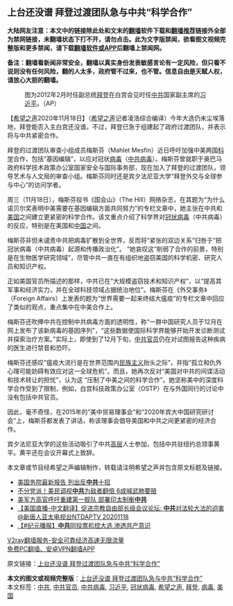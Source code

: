  <h2>上台还没谱 拜登过渡团队急与中共“科学合作”</h2> <p class="notice"><b>大陆网友注意：本文中的链接除此处和文末的<a href="https://github.com/bannedbook/fanqiang" >翻墙</a>软件下载和<a href="https://github.com/killgcd/justmysocks/blob/master/README.md">翻墙推荐</a>链接外全部为禁网链接，未翻墙状态下打不开，请勿点击。此为文字版禁闻，欲看图文视频完整版和更多禁闻，请下载<a href="https://github.com/bannedbook/fanqiang">翻墙软件或APP</a>后翻墙上禁闻网。</p><p>备注：翻墙看新闻非常安全，翻墙以真实身份发表敏感言论有一定风险，但只看不说则没有任何风险，翻的人太多，政府管不过来，也不管。信息自由是天赋人权，请放心大胆的翻墙。</b></p>  <div class="entry"> <figure><figcaption>图为2012年2月时任副总统<a href="https://www.bannedbook.org/bnews/tag/%e6%8b%9c%e7%99%bb/" class="st_tag internal_tag" rel="tag" title="标签 拜登 下的日志">拜登</a>在白宫会见时任<a href="https://www.bannedbook.org/bnews/tag/%e4%b8%ad%e5%85%b1/" class="st_tag internal_tag" rel="tag" title="标签 中共 下的日志">中共</a>国家副主席的<a href="https://www.bannedbook.org/bnews/tag/%e4%b9%a0%e8%bf%91%e5%b9%b3/" class="st_tag internal_tag" rel="tag" title="标签 习近平 下的日志">习近平</a>。（AP）</figcaption></figure> <p>【<span class='wp_keywordlink_affiliate'><a href="https://www.soundofhope.org" title="希望之声" target="_blank">希望之声</a></span>2020年11月18日】（<a href="https://www.bannedbook.org/bnews/tag/%e5%b8%8c%e6%9c%9b%e4%b9%8b%e5%a3%b0/" class="st_tag internal_tag" rel="tag" title="标签 希望之声 下的日志">希望之声</a>记者凌浩综合编译）今年大选仍未尘埃落地，拜登能否入主白宫还没谱。不过，拜登已急于组建起了政府过渡团队，并表示将与中共紧密合作。</p> <p>拜登的过渡团队审查小组成员梅斯芬（Mahlet Mesfin）近日呼吁加强中美两国<span class='wp_keywordlink'><a href="https://www.bannedbook.org/forum11/topic309.html" title="禁片：“科学”的棍子" target="_blank">科学</a></span>合作，包括“基因编辑”，以应对冠状<a href="https://www.bannedbook.org/bnews/tag/%e7%97%85%e6%af%92/" class="st_tag internal_tag" rel="tag" title="标签 病毒 下的日志">病毒</a>（<a href="https://www.bannedbook.org/bnews/tag/%e4%b8%ad%e5%85%b1%e7%97%85%e6%af%92/" class="st_tag internal_tag" rel="tag" title="标签 中共病毒 下的日志">中共病毒</a>）。梅斯芬曾就职于奥巴马政府科学技术政策办公室国家安全与国际事务部，现在加入了拜登的过渡团队，领导艺术与人文局的审查小组。梅斯芬同时还是宾夕法尼亚大学“拜登外交与全球参与中心“的访问学者。</p>  <p>周三（11月18日），梅斯芬投书《国会山》（The Hill）网络杂志，在其题为“为什么诺贝尔奖表明中美需要在基因编辑方面共同努力”的专栏文章中，她主张在中共和<a href="https://www.bannedbook.org/bnews/tag/%e7%be%8e%e5%9b%bd/" class="st_tag internal_tag" rel="tag" title="标签 美国 下的日志">美国</a>之间建立更紧密的科学合作。该文重点介绍了科学界对<a href="https://www.bannedbook.org/bnews/tag/%e5%86%a0%e7%8a%b6%e7%97%85%e6%af%92/" class="st_tag internal_tag" rel="tag" title="标签 冠状病毒 下的日志">冠状病毒</a>（中共病毒）的反应，特别是在美国和<span class='wp_keywordlink_affiliate'><a href="https://www.bannedbook.org/" title="中国" target="_blank">中国</a></span>之间。</p> <p>梅斯芬非但未谴责中共把病毒扩散到全世界，反而将“紧张的双边关系”归咎于“把冠状病毒（中共病毒）起源和传播政治化”。 ”她哀叹这“削弱了合作的前景，特别是在生物医学研究领域”，尽管中共一直在有组织地盗窃美国的科学机密、研究人员和知识产权。</p>  <p>正如美国官员所描述的那样，中共已在“大规模盗窃技术和知识产权”，以“提高其军事和经济实力，并在全球科技领域占据统治地位”。梅斯芬在《外交事务》（Foreign Affairs）上发表的题为“世界需要一起来终结大瘟疫”的专栏文章中回应了类似的观点，重点集中在中美合作上。</p> <p>梅斯芬还吹捧中共在控制中共病毒方面的透明性，称“一群中国研究人员于12月在网上发布了该新病毒的基因序列”，“这些数据使国际科学界能够开始开发诊断测试并探索治疗方案。”实际上，即使到了12月下旬，<a href="https://www.bannedbook.org/bnews/tag/%e4%b8%ad%e5%85%b1%e5%ae%98%e5%91%98/" class="st_tag internal_tag" rel="tag" title="标签 中共官员 下的日志">中共官员</a>仍在对试图报告这种疾病的医生进行禁音和恐吓。</p>  <p>梅斯芬还感叹“瘟疫大流行是在世界范围内<span class='wp_keywordlink'><a href="https://www.bannedbook.org/forum11/topic333.html" title="禁片：民族主义和三座大山" target="_blank">民族主义</a></span>抬头之际”，并指“孤立和仇外心理可能妨碍有效应对这一全球危机”。而且，她再次反对“美国对中共的间谍活动和技术转让的担忧”，认为这 “压制了中美之间的科学合作”。她坚称美中的深度科学合作受到了限制，例如，白宫科技政策办公室（OSTP）在与外国同行的讨论中没有包括中共官员。</p> <p>因此，毫不奇怪，在2015年的“美中贸易理事会“和“2020年宾大中国研究研讨会”上，梅斯芬都发表了讲话，称该理事会倡导美国和中共之间更紧密的经济合作。</p>  <p>宾夕法尼亚大学的这些活动吸引了中共<span class='wp_keywordlink_affiliate'><a href="https://www.bannedbook.org/bnews/ccpdope/" title="中共高层内幕" target="_blank">高层</a></span>人士参加，包括中共驻纽约总领事黄平。黄平还在会议开幕式上致辞。</p> <p>本文章或节目经希望之声编辑制作，转载请注明希望之声并包含原文标题及链接。</p> <ul class='op-related-articles' title='相关阅读'> <li><a href='https://www.bannedbook.org/bnews/bannedvideo/20201119/1433208.html' target='_blank'>美国务院最新报告 列出反<b>中共</b>十招</a></li> <li><a href='https://www.bannedbook.org/bnews/cnnews/20201119/1433198.html' target='_blank'>不分党派！美民调视<b>中共</b>为敌者翻倍 6成喊武肺要赔</a></li> <li><a href='https://www.bannedbook.org/bnews/worldnews/20201118/1433140.html' target='_blank'>美军方高官呼吁重建第一舰队 部署印太制衡<b>中共</b></a></li> <li><a href='https://www.bannedbook.org/bnews/taiwannews/20201118/1433113.html' target='_blank'>【美国直播-中文翻译】促进宗教自由部长级会议论坛: <b>中共</b>对法轮大法的迫害@新唐人亚太电视台NTDAPTV    20201118</a></li> <li><a href='https://www.bannedbook.org/bnews/bannedvideo/20201118/1433109.html' target='_blank'>【#纪元播报】<b>中共</b>同投票机控大选 渗透共产意识</a></li> </ul> <p class="texttj"> <a href="https://www.bannedbook.org/forum23/topic22702.html" target="_blank">V2ray翻墙服务-安全可靠经济高速无限流量</a><br/> <a href="https://github.com/bannedbook/fanqiang/wiki/%E7%A6%81%E9%97%BB%E7%BD%91%E5%AE%89%E5%8D%93%E7%BF%BB%E5%A2%99%E6%96%B0%E9%97%BBAPP" target="_blank">免费PC翻墙、安卓VPN翻墙APP</a></p><p>原文链接：<a class="src_link"  href="https://www.soundofhope.org/post/444328" target="_blank">上台还没谱 拜登过渡团队急与中共“科学合作”</a></p><a name='sharetosocial'></a>       <div><b>本文的图文或视频完整版</b>：<a href='https://www.bannedbook.org/bnews/comments/20201119/1433227.html'>上台还没谱 拜登过渡团队急与中共“科学合作”</a></div>  </div><!--END ENTRY--> <div class="postfooter"> <div>本文标签：<a href="https://www.bannedbook.org/bnews/tag/%e4%b8%ad%e5%85%b1/" rel="tag">中共</a>, <a href="https://www.bannedbook.org/bnews/tag/%e4%b8%ad%e5%85%b1%e5%ae%98%e5%91%98/" rel="tag">中共官员</a>, <a href="https://www.bannedbook.org/bnews/tag/%e4%b8%ad%e5%85%b1%e7%97%85%e6%af%92/" rel="tag">中共病毒</a>, <a href="https://www.bannedbook.org/bnews/tag/%e4%b9%a0%e8%bf%91%e5%b9%b3/" rel="tag">习近平</a>, <a href="https://www.bannedbook.org/bnews/tag/%e5%86%a0%e7%8a%b6%e7%97%85%e6%af%92/" rel="tag">冠状病毒</a>, <a href="https://www.bannedbook.org/bnews/tag/%e5%b8%8c%e6%9c%9b%e4%b9%8b%e5%a3%b0/" rel="tag">希望之声</a>, <a href="https://www.bannedbook.org/bnews/tag/%e6%8b%9c%e7%99%bb/" rel="tag">拜登</a>, <a href="https://www.bannedbook.org/bnews/tag/%e7%97%85%e6%af%92/" rel="tag">病毒</a>, <a href="https://www.bannedbook.org/bnews/tag/%e7%be%8e%e5%9b%bd/" rel="tag">美国</a></div>  </div><!--END POSTFOOTER--> 